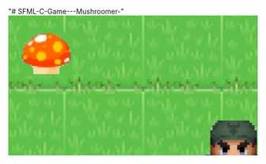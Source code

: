 "# SFML-C-Game---Mushroomer-" 
![Грибник](https://github.com/Velighte/SFML-C-Game---Mushroomer-/raw/master/images/1.png)

